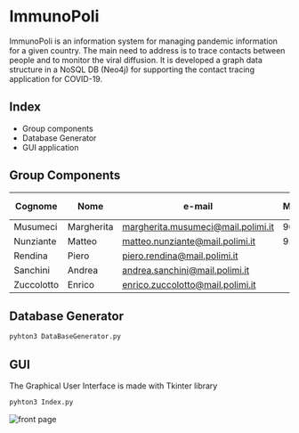 # ImmunoPoli

 ImmunoPoli is an information system for managing pandemic information for a given country. 
 The main need to address is to trace contacts between people and to monitor the viral diffusion. 
 It is developed a graph data structure in a NoSQL DB (Neo4j) for supporting the contact tracing application for COVID-19.

## Index

- Group components
- Database Generator
- GUI application 

## Group Components

| Cognome | Nome | e-mail | Matricola | Codice Persona
| ------ | ------ |----- |----- |----- |
| Musumeci | Margherita| margherita.musumeci@mail.polimi.it| 907435| 10600069
| Nunziante |  Matteo| matteo.nunziante@mail.polimi.it | 913670 | 10670132
| Rendina |Piero | piero.rendina@mail.polimi.it  || 
| Sanchini |  Andrea | andrea.sanchini@mail.polimi.it |  | 
| Zuccolotto |Enrico | enrico.zuccolotto@mail.polimi.it  |  | 

## Database Generator


```sh
pyhton3 DataBaseGenerator.py
```

## GUI 

The Graphical User Interface is made with Tkinter library 

```sh
pyhton3 Index.py
```
![front page](https://github.com/matteoNunz/ImmunoPoli/App/Images/index.png?raw=true)
